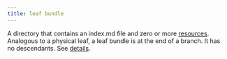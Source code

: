 ```yaml
---
title: leaf bundle
---
```


A directory that contains an index.md file and zero or more [resources](g). Analogous to a physical leaf, a leaf bundle is at the end of a branch. It has no descendants. See&nbsp;[details](/content-management/page-bundles/).
